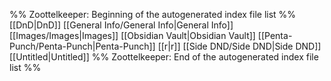 %% Zoottelkeeper: Beginning of the autogenerated index file list  %%
 [[DnD|DnD]]
 [[General Info/General Info|General Info]]
 [[Images/Images|Images]]
 [[Obsidian Vault|Obsidian Vault]]
 [[Penta-Punch/Penta-Punch|Penta-Punch]]
 [[r|r]]
 [[Side DND/Side DND|Side DND]]
 [[Untitled|Untitled]]
%% Zoottelkeeper: End of the autogenerated index file list  %%
